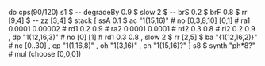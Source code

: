 do
  cps(90/120)
  s1 $
    -- degradeBy 0.9 $
    slow 2 $
    -- brS 0.2 $
    brF 0.8 $
    rr [9,4] $
    -- zz [3,4] $
    stack [ ssA 0.1 $ ac "1(15,16)" # no [0,3,8,10] [0,1] # ra1 0.0001 0.00002 # rd1 0.2 0.9 # ra2 0.0001 0.0001 # rd2 0.3 0.8 # ri2 0.2 0.9
          , dp "1(12,16,3)" # no [0] [1] # rd1 0.3 0.8
          , slow 2 $ rr [2,5] $ ba "{1(12,16,2)}" # nc [0..30]
          , cp "1(1,16,8)"
          , oh "1(3,16)"
          , ch "1(15,16)?"
          ]
  s8 $ synth "ph*8?" # mul (choose [0,0,0])
